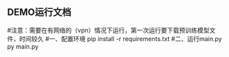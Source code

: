 ## DEMO运行文档

#注意：需要在有网络的（vpn）情况下运行，第一次运行要下载预训练模型文件，时间较久
#一、配置环境
pip install -r requirements.txt
#二、运行main.py
py main.py
